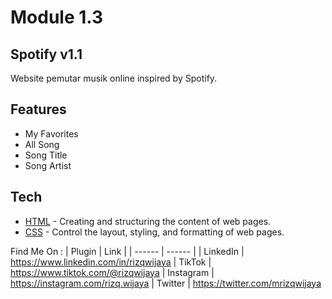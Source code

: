 # Module 1.3
## Spotify v1.1
Website pemutar musik online inspired by Spotify.

## Features

- My Favorites
- All Song
- Song Title
- Song Artist

## Tech

- [HTML](https://html.com/) - Creating and structuring the content of web pages. 
- [CSS](https://developer.mozilla.org/en-US/docs/Web/CSS) - Control the layout, styling, and formatting of web pages.

Find Me On :
| Plugin | Link |
| ------ | ------ |
| LinkedIn | https://www.linkedin.com/in/rizqwijaya
| TikTok | https://www.tiktok.com/@rizqwijaya
| Instagram | https://instagram.com/rizq.wijaya
| Twitter | https://twitter.com/mrizqwijaya

